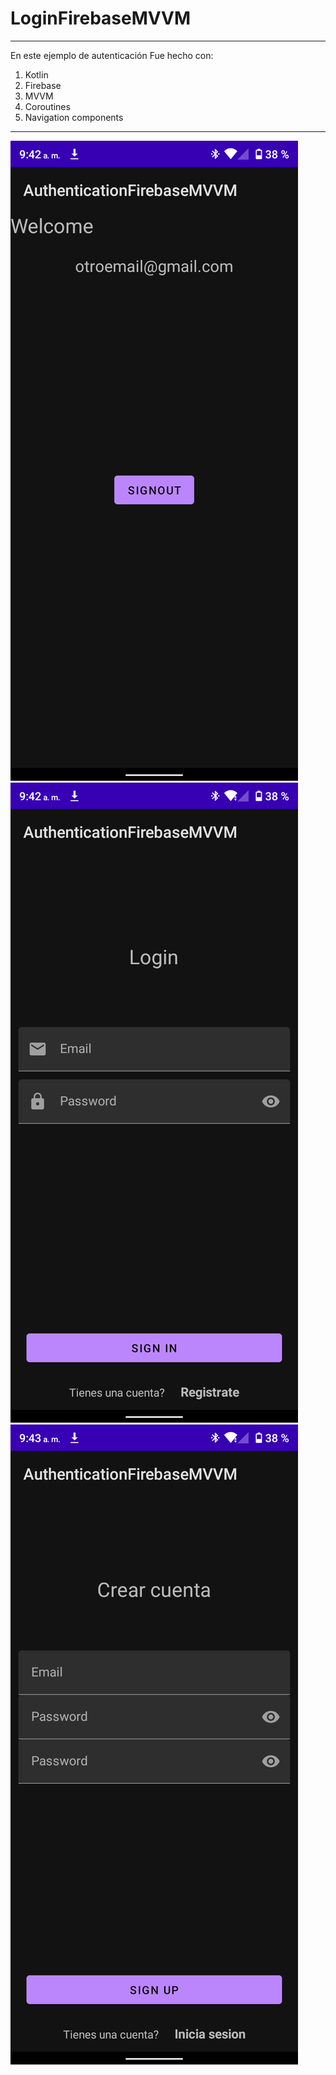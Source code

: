 # LoginFirebaseMVVM
------------------------
En este ejemplo de autenticación Fue hecho con:
1. Kotlin
2. Firebase
3. MVVM
4. Coroutines
5. Navigation components
----------------------

![](/Screenshots/Screenshot_20220912-094247.png) ![](/Screenshots/Screenshot_20220912-094258.png) ![](/Screenshots/Screenshot_20220912-094307.png)
